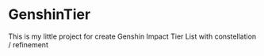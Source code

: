 # GenshinTier

This is my little project for create Genshin Impact Tier List with constellation / refinement
